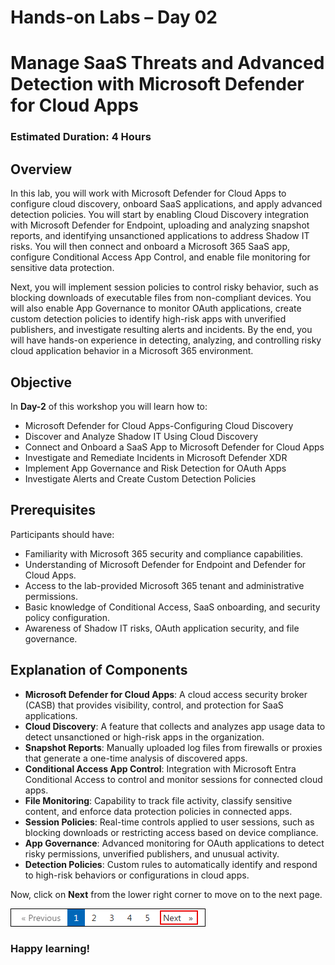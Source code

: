 # Hands-on Labs – Day 02

# Manage SaaS Threats and Advanced Detection with Microsoft Defender for Cloud Apps

### Estimated Duration: 4 Hours

## Overview

In this lab, you will work with Microsoft Defender for Cloud Apps to configure cloud discovery, onboard SaaS applications, and apply advanced detection policies. You will start by enabling Cloud Discovery integration with Microsoft Defender for Endpoint, uploading and analyzing snapshot reports, and identifying unsanctioned applications to address Shadow IT risks. You will then connect and onboard a Microsoft 365 SaaS app, configure Conditional Access App Control, and enable file monitoring for sensitive data protection.

Next, you will implement session policies to control risky behavior, such as blocking downloads of executable files from non-compliant devices. You will also enable App Governance to monitor OAuth applications, create custom detection policies to identify high-risk apps with unverified publishers, and investigate resulting alerts and incidents. By the end, you will have hands-on experience in detecting, analyzing, and controlling risky cloud application behavior in a Microsoft 365 environment.

## Objective

In **Day-2** of this workshop you will learn how to:

- Microsoft Defender for Cloud Apps-Configuring Cloud Discovery
- Discover and Analyze Shadow IT Using Cloud Discovery
- Connect and Onboard a SaaS App to Microsoft Defender for Cloud Apps
- Investigate and Remediate Incidents in Microsoft Defender XDR
- Implement App Governance and Risk Detection for OAuth Apps
- Investigate Alerts and Create Custom Detection Policies

## Prerequisites

Participants should have:

- Familiarity with Microsoft 365 security and compliance capabilities.
- Understanding of Microsoft Defender for Endpoint and Defender for Cloud Apps.
- Access to the lab-provided Microsoft 365 tenant and administrative permissions.
- Basic knowledge of Conditional Access, SaaS onboarding, and security policy configuration.
- Awareness of Shadow IT risks, OAuth application security, and file governance.

## Explanation of Components

- **Microsoft Defender for Cloud Apps**: A cloud access security broker (CASB) that provides visibility, control, and protection for SaaS applications.
- **Cloud Discovery**: A feature that collects and analyzes app usage data to detect unsanctioned or high-risk apps in the organization.
- **Snapshot Reports**: Manually uploaded log files from firewalls or proxies that generate a one-time analysis of discovered apps.
- **Conditional Access App Control**: Integration with Microsoft Entra Conditional Access to control and monitor sessions for connected cloud apps.
- **File Monitoring**: Capability to track file activity, classify sensitive content, and enforce data protection policies in connected apps.
- **Session Policies**: Real-time controls applied to user sessions, such as blocking downloads or restricting access based on device compliance.
- **App Governance**: Advanced monitoring for OAuth applications to detect risky permissions, unverified publishers, and unusual activity.
- **Detection Policies**: Custom rules to automatically identify and respond to high-risk behaviors or configurations in cloud apps.

Now, click on **Next** from the lower right corner to move on to the next page.
 
  ![Start Your Azure Journey](../media/rd_gs_1_9.png)

### Happy learning!
